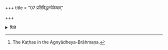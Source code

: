 +++
title = "07 प्रतिषिद्धान्येकेषाम्"

+++

<details><summary>थिते</summary>

7. According to some[^1] (ritualists the Sāmans are) prohibited (in the Agnyādheya-ritual).  

[^1]: The Kaṭhas in the Agnyādheya-Brāhmaṇa.
</details>
